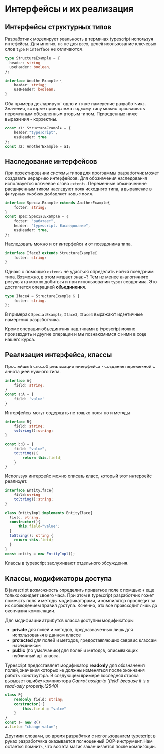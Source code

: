 # Интерфейсы и их реализация
## Интерфейсы структурных типов
Разработчик моделирует реальность в терминах typescript используя интефейсы. Для многих, но не для всех, целей исользование ключевых слов `type` и `interface` не отличаются.

```typescript
type StructureExample = {
  header: string,
  useHeader: boolean,
};

interface AnotherExample {
    header: string;
    useHeader: boolean;
}
```
Оба примера декларируют одно и то же намерение разработчика. Значения, которые принадлежат одному типу можно присваивать переменным объявленным вторым типом. Приведенные ниже выражения - корректны.

```typescript
const a1: StructureExample = {
    header:"typescript",
    useHeader: true
};
const a2: AnotherExample = a1;
```
## Наследование интерфейсов
При проектировании системы типов для программы разработчик может создавать иерархию интерфейсов. Для обозначения наследования используется ключевое слово `extends`. Переменные обозначенные расширенным типом наследуют поля исходного типа, а выражение в фигурных скобках добавляет новые поля.

```typescript
interface SpecialExample extends AnotherExample{
    footer: string;
}
const spec:SpecialExample = {
    footer: "работает",
    header: "typescript. Наследование",
    useHeader: true,
};
```
Наследовать можно и от интерфейса и от псевдонима типа.

```typescript
interface Iface3 extends StructureExample{
    footer: string;
}
```
Однако с помощью `extends` не удасться определить новый псевдоним типа. Возможно, в этом мешает знак `=`? Тем не менее аналогичного результата можно добиться и при использовании `type` псевдонима. Это достигается операцией **объединения**.

```typescript
type Iface4 = StructureExample & {
    footer: string,
};
```
В примерах `SpecialExample`, `Iface3`, `Iface4` выражают идентичные намерения разработчика.

Кроме операции объединения над типами в typescript можно производить и другие операции и мы познакомимся с ними в ходе нашего курса.

## Реализация интерфейса, классы
Простейшый способ реализации интерфейса - создание переменной с аннотацией нужного типа.

```typescript
interface A{
    field: string;
}
const a:A = {
    field: 'value'
}
```

Интерфейсы могут содержать не только поля, но и методы
```typescript
interface B{
    field: string;
    toString():string;
}

const b:B = {
    field: "value",
    toString(){
        return this.field;
    }
}
```
Используя интерфейс можно описать класс, который этот интерфейс реализует.
```typescript
interface EntityIface{
    field:string;
    toString():string;
}

class EntityImpl implements EntityIface{
  field: string;
  constructor(){
      this.field="value";
  }
  toString(): string {
    return this.field;
  }
}
const entity = new EntityImpl();
```

Классы в typescript заслуживают отдельного обсуждения.

## Классы, модификаторы доступа
В javascript возможность определить приватное поле с помщью `#` еще только ожидает своего часа. При этом в typescript разработчик пожет помечать поля и методы модификаторами, и компилятор проследит за их соблюдением правил доступа. Конечно, это все происходит лишь до окончания компиляции.

Для модифиации атрибутов класса доступны модификаторы

* **private** для полей и методов, предназначенных лишь для использования в данном классе
* **protected** для полей и методов, предоставляющих севрвис классам наследникам
* **public** (по умолчанию) для полей и методов, описывающих публичный api класса.

Typescript предоставляет модификатор **readonly** для обозначения полей, значения которых не должны изменяться после окончания работы конструтора. В следующем примере последняя строка вызывает ошибку компилятора *Cannot assign to 'field' because it is a read-only property.(2540)*

```typescript
class R{
    readonly field: string;
    constructor(){
        this.field = "value"
    }
}
const a= new R();
a.field= "change value";
```
Другими словами, во время разработки с использованием typescript в руках разработчика оказывается полноценный OOP-инструмент. Нам остается помнить, что вся эта магия заканчивается после компиляции.